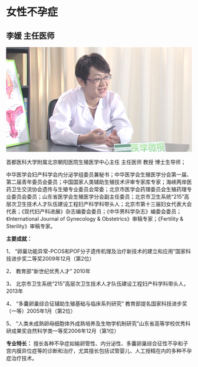 # 女性不孕症

## 李媛 主任医师

![1678426256178](image/c01_61/1678426256178.png)

首都医科大学附属北京朝阳医院生殖医学中心主任 主任医师 教授 博士生导师；

中华医学会妇产科学会内分泌学组委员兼秘书；中华医学会生殖医学分会第一届、第二届青年委员会委员；中国国家人类辅助生殖技术评审专家库专家；海峡两岸医药卫生交流协会遗传与生殖专业委员会常委；北京市医学会药理委员会生殖药理专业委员会委员；山东省医学会生殖医学分会副主任委员；北京市卫生系统“215”高层次卫生技术人才队伍建设工程妇产科学科带头人；北京市第十三届妇女代表大会代表；《现代妇产科进展》杂志编委会委员；《中华男科学杂志》编委会委员；《International Journal of Gynecology & Obstetrics》审稿专家；《Fertility & Sterility》审稿专家。


**主要成就：**

1、 “卵巢功能异常-PCOS和POF分子遗传机理及治疗新技术的建立和应用”国家科技进步奖二等奖2009年12月（第2位） 

2、 教育部“新世纪优秀人才” 2010年 

3、 北京市卫生系统“215”高层次卫生技术人才队伍建设工程妇产科学科带头人，2013年 

4、 “多囊卵巢综合征辅助生殖基础与临床系列研究” 教育部提名国家科技进步奖（一等）2005年1月（第2位） 

5、 “人类未成熟卵母细胞体外成熟培养及生物学机制研究”山东省高等学校优秀科研成果奖自然科学类一等奖2006年12月（第1位）

 **专业特长：** 擅长各种不孕症如输卵管性、内分泌性、多囊卵巢综合征性不孕和子宫内膜异位症等的诊断和治疗，尤其擅长包括试管婴儿、人工授精在内的多种不孕症治疗技术。
